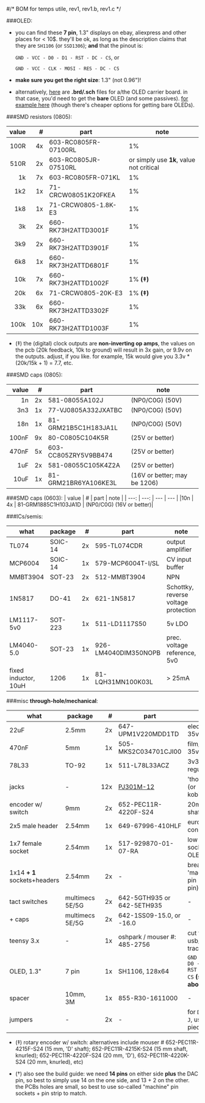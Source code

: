 #/* BOM for temps utile, rev1, rev1.b, rev1.c */

###OLED:

- you can find these **7 pin**, 1.3" displays on ebay, aliexpress and other places for < 10$. they'll be ok, as long as the description claims that they are `SH1106` (or `SSD1306`); **and** that the pinout is: 

  `GND - VCC - D0 - D1 - RST - DC - CS`, or 

  `GND - VCC - CLK - MOSI - RES - DC - CS`

- **make sure you get the right size**: 1.3" (not 0.96")! 
- alternatively, [here](https://github.com/mxmxmx/O_C/tree/master/hardware/gerbers/128x64_1_3_oled) are **.brd/.sch** files for a/the OLED carrier board. in that case, you'd need to get the **bare** OLED (and some passives). [for example here](http://www.buydisplay.com/default/serial-spi-1-3-inch-128x64-oled-display-module-ssd1306-white-on-black) (though there's cheaper options for getting bare OLEDs).

###SMD resistors (0805):

| value | # | part | note |
| ---: | ---: | --- |  --- |
|100R |		 4x | 603-RC0805FR-07100RL | 1% |
| 510R |         2x | 603-RC0805JR-07510RL | or simply use **1k**, value not critical |
| 1k  |       7x | 603-RC0805FR-071KL | 1% |
| 1k2  |         1x | 71-CRCW08051K20FKEA | 1% |
| 1k8  |         1x | 71-CRCW0805-1.8K-E3 | 1% |
| 3k   |         2x | 660-RK73H2ATTD3001F | 1% |
| 3k9  |        2x | 660-RK73H2ATTD3901F | 1% |
| 6k8  |        1x | 660-RK73H2ATTD6801F | 1% |
| 10k  |         7x | 660-RK73H2ATTD1002F | 1% **(‡)** |
| 20k  |         6x  | 71-CRCW0805-20K-E3  | 1% **(‡)**| 
| 33k |          6x  | 660-RK73H2ATTD3302F | 1% |
| 100k |         10x | 660-RK73H2ATTD1003F | 1% |

- (‡) the (digital) clock outputs are **non-inverting op amps**, the values on the pcb (20k feedback, 10k to ground) will result in 3x gain, or 9.9v on the outputs. adjust, if you like. for example, 15k would give you 3.3v * (20k/15k + 1) = 7.7, etc.

###SMD caps (0805):

| value | # | part | note |
| ---: | ---: | --- | --- |
| 1n    | 2x  | 581-08055A102J | (NP0/C0G) (50V)|
| 3n3   |1x | 77-VJ0805A332JXATBC | (NP0/C0G) (50V)|
| 18n   | 1x | 81-GRM21B5C1H183JA1L | (NP0/C0G) (50V)|
| 100nF | 9x | 80-C0805C104K5R | (25V or better)|
| 470nF | 5x | 603-CC805ZRY5V9BB474 | (25V or better) |
| 1uF   | 2x | 581-08055C105K4Z2A | (25V or better)|
| 10uF  | 1x | 81-GRM21BR6YA106KE3L | (16V or better; may be 1206)|

###SMD caps (0603):
| value | # | part | note |
| ---: | ---: | --- | --- |
|10n   | 4x | 81-GRM1885C1H103JA1D | (NP0/C0G) (16V or better)|

###ICs/semis:

| what | package | # | part | note |
| --- | --- | ---: | --- | --- |
| TL074 | SOIC-14 | 2x | 595-TL074CDR | output amplifier |
| MCP6004 | SOIC-14 | 1x | 579-MCP6004T-I/SL | CV input buffer |
| MMBT3904 | SOT-23 | 2x | 512-MMBT3904 | NPN |
| 1N5817 | DO-41 | 2x | 621-1N5817 | Schottky, reverse voltage protection|
| LM1117-5v0 | SOT-223 | 1x | 511-LD1117S50 | 5v LDO |
| LM4040-5.0 | SOT-23 |  1x |  926-LM4040DIM350NOPB | prec. voltage reference, 5v0|
| fixed inductor, 10uH | 1206 | 1x | 81-LQH31MN100K03L | > 25mA |

###misc **through-hole/mechanical**:

| what | package | # | part | note |
| --- | --- | ---: | --- | --- |
| 22uF | 2.5mm | 2x | 647-UPM1V220MDD1TD |  electrolytic, 35v | 
| 470nF | 5mm |  1x | 505-MKS2C034701CJI00 | film/ceramic, 35v | 
| 78L33 |  TO-92 | 1x | 511-L78L33ACZ | 3v3 regulator |
|  jacks | - | 12x | [PJ301M-12](https://www.thonk.co.uk/shop/3-5mm-jacks/) | 'thonkiconn' (or kobiconn) | 
| encoder w/ switch | 9mm | 2x | 652-PEC11R-4220F-S24  | 20mm, D-shaft **(‡)** |
|  2x5 male header | 2.54mm |  1x | 649-67996-410HLF | euro power connector | 
|  1x7 female socket |  2.54mm  |  1x | 517-929870-01-07-RA | low profile socket (for OLED) | 
|  1x14 **+ 1** sockets+headers | 2.54mm | 2x | - | breakable, 'machine' pin (round pin) **(†)** | 
| tact switches | multimecs 5E/5G | 2x | 642-5GTH935 or 642-5ETH935 | - |
| + caps | multimecs 5E/5G | 2x | 642-1SS09-15.0, or -16.0| - |
| teensy 3.x | - | 1x | oshpark / mouser #: 485-2756  | cut the usb/power trace! |
| OLED, 1.3" | 7 pin | 1x | SH1106, 128x64 | `GND - VCC - D0 - D1 - RST - DC - CS` **(see note above)** |
| spacer | 10mm, 3M | 1x | 855-R30-1611000 | - | 
| jumpers | - | 2x | - | for `DAC` and `J`, use a piece of wire |

 
- (‡) rotary encoder w/ switch: alternatives include mouser # 652-PEC11R-4215F-S24 (15 mm, 'D' shaft); 652-PEC11R-4215K-S24 (15 mm shaft, knurled); 652-PEC11R-4220F-S24 (20 mm, 'D'), 652-PEC11R-4220K-S24 (20 mm, knurled), etc)

- (†) also see the build guide: we need **14 pins** on either side **plus** the DAC pin, so best to simply use 14 on the one side, and 13 + 2 on the other. the PCBs holes are small, so best to use so-called "machine" pin sockets + pin strip to match.















